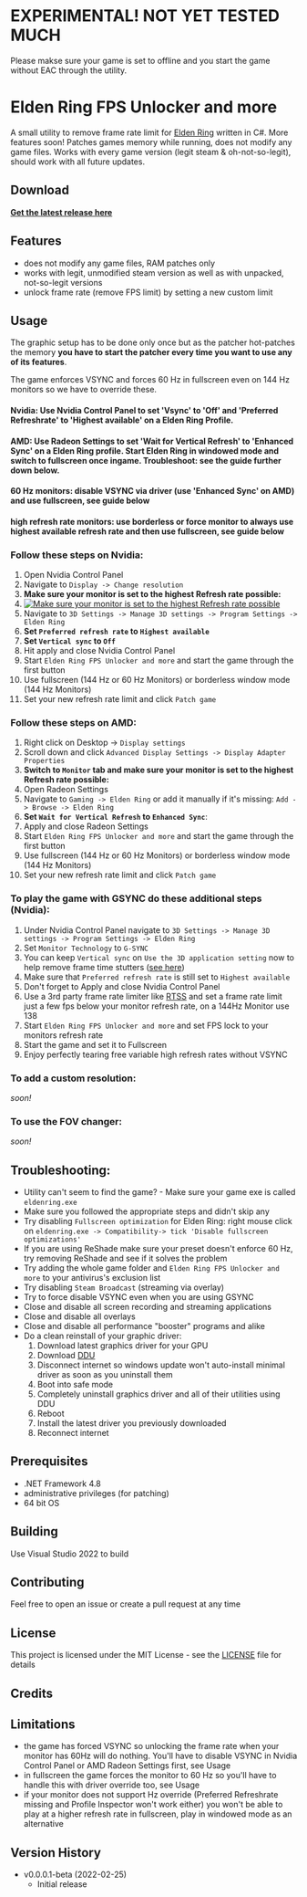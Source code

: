 # EXPERIMENTAL! NOT YET TESTED MUCH
Please makse sure your game is set to offline and you start the game without EAC through the utility.

# Elden Ring FPS Unlocker and more

A small utility to remove frame rate limit for [Elden Ring](https://en.bandainamcoent.eu/elden-ring/elden-ring) written in C#. More features soon!
Patches games memory while running, does not modify any game files. Works with every game version (legit steam & oh-not-so-legit), should work with all future updates.

## Download

**[Get the latest release here](https://github.com/uberhalit/EldenRingFpsUnlockAndMore/releases)**

## Features

* does not modify any game files, RAM patches only
* works with legit, unmodified steam version as well as with unpacked, not-so-legit versions
* unlock frame rate (remove FPS limit) by setting a new custom limit

## Usage

The graphic setup has to be done only once but as the patcher hot-patches the memory **you have to start the patcher every time you want to use any of its features**.

The game enforces VSYNC and forces 60 Hz in fullscreen even on 144 Hz monitors so we have to override these.

#### Nvidia: Use Nvidia Control Panel to set 'Vsync' to 'Off' and 'Preferred Refreshrate' to 'Highest available' on a Elden Ring Profile.
#### AMD: Use Radeon Settings to set 'Wait for Vertical Refresh' to 'Enhanced Sync' on a Elden Ring profile. Start Elden Ring in windowed mode and switch to fullscreen once ingame. Troubleshoot: see the guide further down below.

#### 60 Hz monitors: disable VSYNC via driver (use 'Enhanced Sync' on AMD) and use fullscreen, see guide below
#### high refresh rate monitors: use borderless or force monitor to always use highest available refresh rate and then use fullscreen, see guide below

### Follow these steps on Nvidia:
1. Open Nvidia Control Panel
2. Navigate to `Display -> Change resolution`
3. **Make sure your monitor is set to the highest Refresh rate possible:**
4.  [![Make sure your monitor is set to the highest Refresh rate possible](https://camo.githubusercontent.com/331eb420bee67f4e57d7e46601bfd51f462de68f/68747470733a2f2f692e696d6775722e636f6d2f625667767155372e706e67)](#)
5. Navigate to `3D Settings -> Manage 3D settings -> Program Settings -> Elden Ring`
6. **Set `Preferred refresh rate` to `Highest available`**
7. **Set `Vertical sync` to `Off`**
8. Hit apply and close Nvidia Control Panel
9. Start `Elden Ring FPS Unlocker and more` and start the game through the first button
10. Use fullscreen (144 Hz or 60 Hz Monitors) or borderless window mode (144 Hz Monitors)
11. Set your new refresh rate limit and click `Patch game`

### Follow these steps on AMD:
1. Right click on Desktop -> `Display settings`
2. Scroll down and click `Advanced Display Settings -> Display Adapter Properties`
3. **Switch to `Monitor` tab and make sure your monitor is set to the highest Refresh rate possible:**
4. Open Radeon Settings
5. Navigate to `Gaming -> Elden Ring` or add it manually if it's missing: `Add -> Browse -> Elden Ring`
6. **Set `Wait for Vertical Refresh` to `Enhanced Sync`**:
7.  Apply and close Radeon Settings
8. Start `Elden Ring FPS Unlocker and more` and start the game through the first button
9. Use fullscreen (144 Hz or 60 Hz Monitors) or borderless window mode (144 Hz Monitors)
10. Set your new refresh rate limit and click `Patch game`

### To play the game with GSYNC do these additional steps (Nvidia):
1. Under Nvidia Control Panel navigate to `3D Settings -> Manage 3D settings -> Program Settings -> Elden Ring`
2. Set `Monitor Technology` to `G-SYNC`
3. You can keep `Vertical sync` on `Use the 3D application setting` now to help remove frame time stutters ([see here](https://www.blurbusters.com/gsync/gsync101-input-lag-tests-and-settings/15/))
4. Make sure that `Preferred refresh rate` is still set to `Highest available`
5. Don't forget to Apply and close Nvidia Control Panel
6. Use a 3rd party frame rate limiter like [RTSS](https://www.guru3d.com/files-details/rtss-rivatuner-statistics-server-download.html) and set a frame rate limit just a few fps below your monitor refresh rate, on a 144Hz Monitor use 138
7. Start `Elden Ring FPS Unlocker and more` and set FPS lock to your monitors refresh rate
8. Start the game and set it to Fullscreen
9. Enjoy perfectly tearing free variable high refresh rates without VSYNC

### To add a custom resolution:
*soon!*

### To use the FOV changer:
*soon!*

## Troubleshooting:
* Utility can't seem to find the game? - Make sure your game exe is called `eldenring.exe`
* Make sure you followed the appropriate steps and didn't skip any
* Try disabling `Fullscreen optimization` for Elden Ring: right mouse click on `eldenring.exe -> Compatibility-> tick 'Disable fullscreen optimizations'`
* If you are using ReShade make sure your preset doesn't enforce 60 Hz, try removing ReShade and see if it solves the problem
* Try adding the whole game folder and `Elden Ring FPS Unlocker and more` to your antivirus's exclusion list
* Try disabling `Steam Broadcast` (streaming via overlay)
* Try to force disable VSYNC even when you are using GSYNC
* Close and disable all screen recording and streaming applications
* Close and disable all overlays
* Close and disable all performance "booster" programs and alike
* Do a clean reinstall of your graphic driver:
  1. Download latest graphics driver for your GPU
  2. Download [DDU](https://www.guru3d.com/files-get/display-driver-uninstaller-download,1.html)
  3. Disconnect internet so windows update won't auto-install minimal driver as soon as you uninstall them
  4. Boot into safe mode
  5. Completely uninstall graphics driver and all of their utilities using DDU
  6. Reboot
  7. Install the latest driver you previously downloaded
  8. Reconnect internet

## Prerequisites

* .NET Framework 4.8
* administrative privileges (for patching)
* 64 bit OS

## Building

Use Visual Studio 2022 to build

## Contributing

Feel free to open an issue or create a pull request at any time

## License

This project is licensed under the MIT License - see the [LICENSE](LICENSE) file for details

## Credits

## Limitations

* the game has forced VSYNC so unlocking the frame rate when your monitor has 60Hz will do nothing. You'll have to disable VSYNC in Nvidia Control Panel or AMD Radeon Settings first, see Usage
* in fullscreen the game forces the monitor to 60 Hz so you'll have to handle this with driver override too, see Usage
* if your monitor does not support Hz override (Preferred Refreshrate missing and Profile Inspector won't work either) you won't be able to play at a higher refresh rate in fullscreen, play in windowed mode as an alternative

## Version History
* v0.0.0.1-beta (2022-02-25)
  * Initial release
